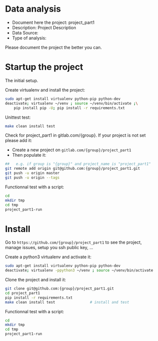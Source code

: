 # Data analysis
- Document here the project: project_part1
- Description: Project Description
- Data Source:
- Type of analysis:

Please document the project the better you can.

# Startup the project

The initial setup.

Create virtualenv and install the project:
```bash
sudo apt-get install virtualenv python-pip python-dev
deactivate; virtualenv ~/venv ; source ~/venv/bin/activate ;\
    pip install pip -U; pip install -r requirements.txt
```

Unittest test:
```bash
make clean install test
```

Check for project_part1 in gitlab.com/{group}.
If your project is not set please add it:

- Create a new project on `gitlab.com/{group}/project_part1`
- Then populate it:

```bash
##   e.g. if group is "{group}" and project_name is "project_part1"
git remote add origin git@github.com:{group}/project_part1.git
git push -u origin master
git push -u origin --tags
```

Functionnal test with a script:

```bash
cd
mkdir tmp
cd tmp
project_part1-run
```

# Install

Go to `https://github.com/{group}/project_part1` to see the project, manage issues,
setup you ssh public key, ...

Create a python3 virtualenv and activate it:

```bash
sudo apt-get install virtualenv python-pip python-dev
deactivate; virtualenv -ppython3 ~/venv ; source ~/venv/bin/activate
```

Clone the project and install it:

```bash
git clone git@github.com:{group}/project_part1.git
cd project_part1
pip install -r requirements.txt
make clean install test                # install and test
```
Functionnal test with a script:

```bash
cd
mkdir tmp
cd tmp
project_part1-run
```
